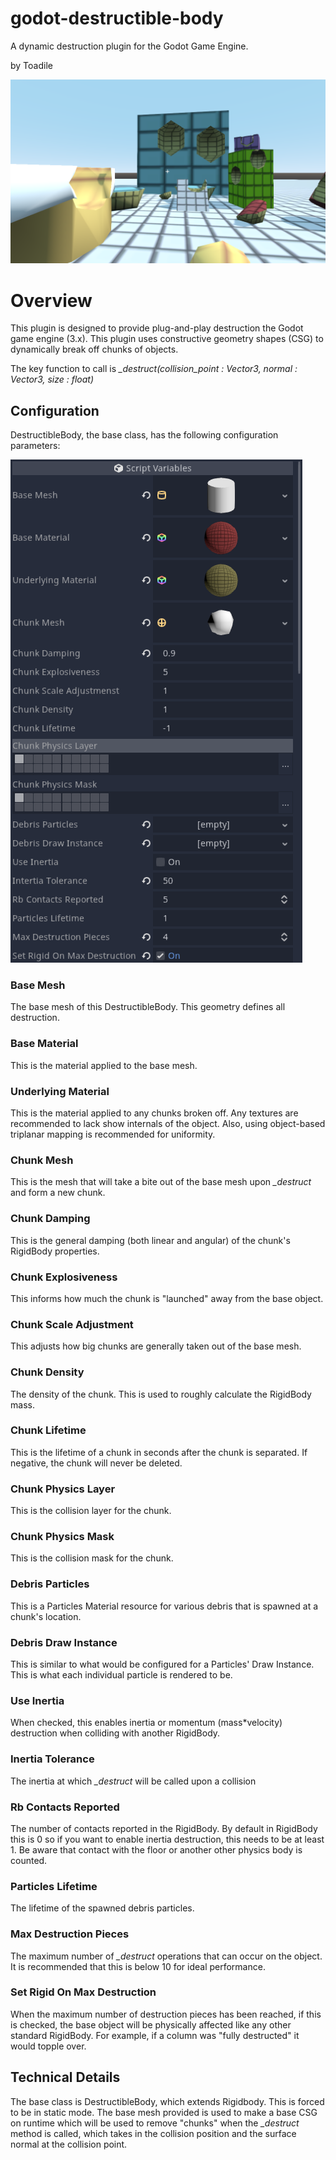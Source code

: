 # godot-destructible-body
A dynamic destruction plugin for the Godot Game Engine.

by Toadile

![](screenshot.png)

# Overview

This plugin is designed to provide plug-and-play destruction the Godot game engine (3.x). This plugin uses constructive geometry shapes (CSG) to dynamically break off chunks of objects.

The key function to call is *_destruct(collision_point : Vector3, normal : Vector3, size : float)*

## Configuration
DestructibleBody, the base class, has the following configuration parameters:

![](configuration.png)

### Base Mesh
The base mesh of this DestructibleBody. This geometry defines all destruction.
### Base Material
This is the material applied to the base mesh.
### Underlying Material
This is the material applied to any chunks broken off. Any textures are recommended to lack show internals of the object. Also, using object-based triplanar mapping is recommended for uniformity.
### Chunk Mesh
This is the mesh that will take a bite out of the base mesh upon *_destruct* and form a new chunk.
### Chunk Damping
This is the general damping (both linear and angular) of the chunk's RigidBody properties.
### Chunk Explosiveness
This informs how much the chunk is "launched" away from the base object.
### Chunk Scale Adjustment
This adjusts how big chunks are generally taken out of the base mesh.
### Chunk Density
The density of the chunk. This is used to roughly calculate the RigidBody mass.
### Chunk Lifetime
This is the lifetime of a chunk in seconds after the chunk is separated. If negative, the chunk will never be deleted.
### Chunk Physics Layer
This is the collision layer for the chunk.
### Chunk Physics Mask
This is the collision mask for the chunk.
### Debris Particles
This is a Particles Material resource for various debris that is spawned at a chunk's location.
### Debris Draw Instance
This is similar to what would be configured for a Particles' Draw Instance. This is what each individual particle is rendered to be.
### Use Inertia
When checked, this enables inertia or momentum (mass*velocity) destruction when colliding with another RigidBody.
### Inertia Tolerance
The inertia at which *_destruct* will be called upon a collision
### Rb Contacts Reported
The number of contacts reported in the RigidBody. By default in RigidBody this is 0 so if you want to enable inertia destruction, this needs to be at least 1. Be aware that contact with the floor or another other physics body is counted.
### Particles Lifetime
The lifetime of the spawned debris particles.
### Max Destruction Pieces
The maximum number of *_destruct* operations that can occur on the object. It is recommended that this is below 10 for ideal performance.
### Set Rigid On Max Destruction
When the maximum number of destruction pieces has been reached, if this is checked, the base object will be physically affected like any other standard RigidBody. For example, if a column was "fully destructed" it would topple over.

## Technical Details
The base class is DestructibleBody, which extends Rigidbody. This is forced to be in static mode. The base mesh provided is used to make a base CSG on runtime which will be used to remove "chunks" when the *_destruct* method is called, which takes in the collision position and the surface normal at the collision point.